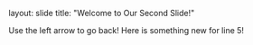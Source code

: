 layout: slide 
title: "Welcome to Our Second Slide!"

Use the left arrow to go back!
Here is something new for line 5!
